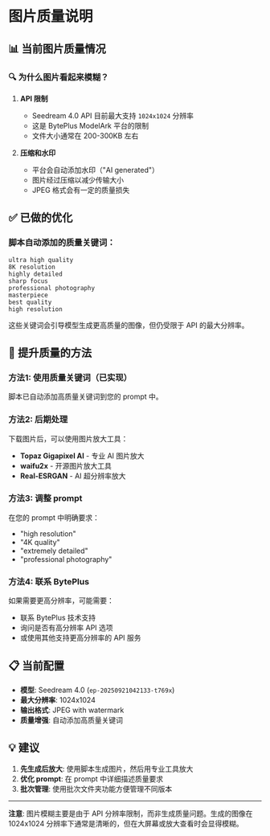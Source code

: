 # 图片质量说明

## 📊 当前图片质量情况

### 🔍 为什么图片看起来模糊？

1. **API 限制**
   - Seedream 4.0 API 目前最大支持 `1024x1024` 分辨率
   - 这是 BytePlus ModelArk 平台的限制
   - 文件大小通常在 200-300KB 左右

2. **压缩和水印**
   - 平台会自动添加水印（"AI generated"）
   - 图片经过压缩以减少传输大小
   - JPEG 格式会有一定的质量损失

## ✅ 已做的优化

### 脚本自动添加的质量关键词：
```
ultra high quality
8K resolution
highly detailed
sharp focus
professional photography
masterpiece
best quality
high resolution
```

这些关键词会引导模型生成更高质量的图像，但仍受限于 API 的最大分辨率。

## 🎯 提升质量的方法

### 方法1: 使用质量关键词（已实现）
脚本已自动添加高质量关键词到您的 prompt 中。

### 方法2: 后期处理
下载图片后，可以使用图片放大工具：
- **Topaz Gigapixel AI** - 专业 AI 图片放大
- **waifu2x** - 开源图片放大工具
- **Real-ESRGAN** - AI 超分辨率放大

### 方法3: 调整 prompt
在您的 prompt 中明确要求：
- "high resolution"
- "4K quality"
- "extremely detailed"
- "professional photography"

### 方法4: 联系 BytePlus
如果需要更高分辨率，可能需要：
- 联系 BytePlus 技术支持
- 询问是否有高分辨率 API 选项
- 或使用其他支持更高分辨率的 API 服务

## 📋 当前配置

- **模型**: Seedream 4.0 (`ep-20250921042133-t769x`)
- **最大分辨率**: 1024x1024
- **输出格式**: JPEG with watermark
- **质量增强**: 自动添加高质量关键词

## 💡 建议

1. **先生成后放大**: 使用脚本生成图片，然后用专业工具放大
2. **优化 prompt**: 在 prompt 中详细描述质量要求
3. **批次管理**: 使用批次文件夹功能方便管理不同版本

---
**注意**: 图片模糊主要是由于 API 分辨率限制，而非生成质量问题。生成的图像在 1024x1024 分辨率下通常是清晰的，但在大屏幕或放大查看时会显得模糊。
